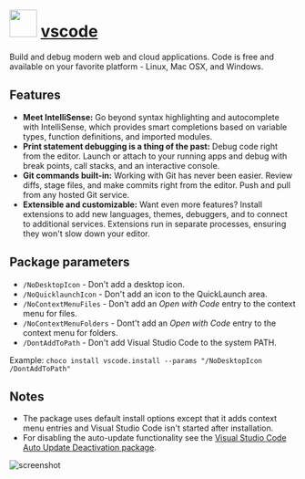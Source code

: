 # <img src="https://cdn.jsdelivr.net/gh/chocolatey-community/chocolatey-coreteampackages@00a000c7e5d8cc0d8416468e164eef281f843bff/icons/vscode.png" width="48" height="48"/> [vscode](https://chocolatey.org/packages/vscode)


Build and debug modern web and cloud applications. Code is free and available on your favorite platform - Linux, Mac OSX, and Windows.

## Features

* **Meet IntelliSense:** Go beyond syntax highlighting and autocomplete with IntelliSense, which provides smart completions based on variable types, function definitions, and imported modules.
* **Print statement debugging is a thing of the past:** Debug code right from the editor. Launch or attach to your running apps and debug with break points, call stacks, and an interactive console.
* **Git commands built-in:** Working with Git has never been easier. Review diffs, stage files, and make commits right from the editor. Push and pull from any hosted Git service.
* **Extensible and customizable:** Want even more features? Install extensions to add new languages, themes, debuggers, and to connect to additional services. Extensions run in separate processes, ensuring they won't slow down your editor.

## Package parameters

* `/NoDesktopIcon` - Don't add a desktop icon.
* `/NoQuicklaunchIcon` - Don't add an icon to the QuickLaunch area.
* `/NoContextMenuFiles` - Don't add an _Open with Code_ entry to the context menu for files.
* `/NoContextMenuFolders` - Dont't add an _Open with Code_ entry to the context menu for folders.
* `/DontAddToPath` - Don't add Visual Studio Code to the system PATH.

Example: `choco install vscode.install --params "/NoDesktopIcon /DontAddToPath"`

## Notes

* The package uses default install options except that it adds context menu entries and Visual Studio Code isn't started after installation.
* For disabling the auto-update functionality see the [Visual Studio Code Auto Update Deactivation package](https://chocolatey.org/packages/visualstudiocode-disableautoupdate).


![screenshot](https://cdn.jsdelivr.net/gh/chocolatey-community/chocolatey-coreteampackages@f5cbd85b89a3b01bb440a9f09d0f5d1405aad0ce/automatic/vscode/screenshot.png)

